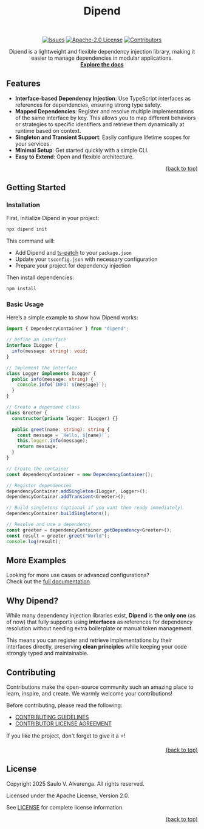 <!-- PROJECT LOGO -->
<br />
<div align="center">
  <h1>Dipend</h1>
  <br/>

[![Issues][issues-shield]][issues-url]
[![Apache-2.0 License][license-shield]][license-url]
[![Contributors][contributors-shield]][contributors-url]

  <p align="center">
    Dipend is a lightweight and flexible dependency injection library, making it easier to manage dependencies in modular applications.
    <br />
    <a href="https://dipend.sauloalvarenga.dev.br"><strong>Explore the docs</strong></a>
  </p>
</div>

<!-- Features -->

## Features

- **Interface-based Dependency Injection**: Use TypeScript interfaces as references for dependencies, ensuring strong type safety.
- **Mapped Dependencies**: Register and resolve multiple implementations of the same interface by key. This allows you to map different behaviors or strategies to specific identifiers and retrieve them dynamically at runtime based on context.
- **Singleton and Transient Support**: Easily configure lifetime scopes for your services.
- **Minimal Setup**: Get started quickly with a simple CLI.
- **Easy to Extend**: Open and flexible architecture.

<p align="right"><a href="#top">(back to top)</a></p>

<!-- Getting Started -->

## Getting Started

### Installation

First, initialize Dipend in your project:

```bash
npx dipend init
```

This command will:

- Add Dipend and [ts-patch][ts-patch-url] to your `package.json`
- Update your `tsconfig.json` with necessary configuration
- Prepare your project for dependency injection

Then install dependencies:

```bash
npm install
```

### Basic Usage

Here’s a simple example to show how Dipend works:

```typescript
import { DependencyContainer } from "dipend";

// Define an interface
interface ILogger {
  info(message: string): void;
}

// Implement the interface
class Logger implements ILogger {
  public info(message: string) {
    console.info(`INFO: ${message}`);
  }
}

// Create a dependent class
class Greeter {
  constructor(private logger: ILogger) {}

  public greet(name: string): string {
    const message = `Hello, ${name}!`;
    this.logger.info(message);
    return message;
  }
}

// Create the container
const dependencyContainer = new DependencyContainer();

// Register dependencies
dependencyContainer.addSingleton<ILogger, Logger>();
dependencyContainer.addTransient<Greeter>();

// Build singletons (optional if you want them ready immediately)
dependencyContainer.buildSingletons();

// Resolve and use a dependency
const greeter = dependencyContainer.getDependency<Greeter>();
const result = greeter.greet("World");
console.log(result);
```

## More Examples

Looking for more use cases or advanced configurations?  
Check out the [full documentation][documentation-url].

## Why Dipend?

While many dependency injection libraries exist, **Dipend** is **the only one** (as of now) that fully supports using **interfaces** as references for dependency resolution without needing extra boilerplate or manual token management.

This means you can register and retrieve implementations by their interfaces directly, preserving **clean principles** while keeping your code strongly typed and maintainable.

<!-- CONTRIBUTING -->

## Contributing

Contributions make the open-source community such an amazing place to learn, inspire, and create. We warmly welcome your contributions!

Before contributing, please read the following:

- [CONTRIBUTING GUIDELINES][contributing-guidelines-url]
- [CONTRIBUTOR LICENSE AGREEMENT][cla-url]

If you like the project, don't forget to give it a ⭐️!

<p align="right"><a href="#top">(back to top)</a></p>

<!-- LICENSE -->

## License

Copyright 2025 Saulo V. Alvarenga. All rights reserved.

Licensed under the Apache License, Version 2.0.

See [LICENSE][license-url] for complete license information.

<p align="right"><a href="#top">(back to top)</a></p>

<!-- MARKDOWN LINKS & IMAGES -->
<!-- https://www.markdownguide.org/basic-syntax/#reference-style-links -->

[contributors-shield]: https://img.shields.io/github/contributors/saulova/ts-dipend.svg?style=flat-square
[contributors-url]: https://github.com/saulova/ts-dipend/graphs/contributors
[issues-shield]: https://img.shields.io/github/issues/saulova/ts-dipend.svg?style=flat-square
[issues-url]: https://github.com/saulova/ts-dipend/issues
[license-shield]: https://img.shields.io/github/license/saulova/ts-dipend?style=flat-square
[license-url]: https://github.com/saulova/ts-dipend/blob/main/LICENSE
[contributing-guidelines-url]: https://github.com/saulova/ts-dipend/blob/main/CONTRIBUTING.md
[cla-url]: https://github.com/saulova/ts-dipend/blob/main/CLA.md
[documentation-url]: https://dipend.sauloalvarenga.dev.br
[ts-patch-url]: https://github.com/nonara/ts-patch
